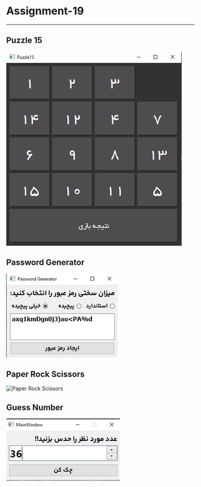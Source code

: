 # Assignment-19
---
## Puzzle 15
![puzzle15](puzzle15/puzzle15.PNG)

## Password Generator
![Password Generator](password_generator/passwordgenerator.png)

## Paper Rock Scissors
![Paper Rock Scissors](paper_rock_scissors/paper_rock_scissors.png)

## Guess Number
![Guess Number](guess_number/guess.png)